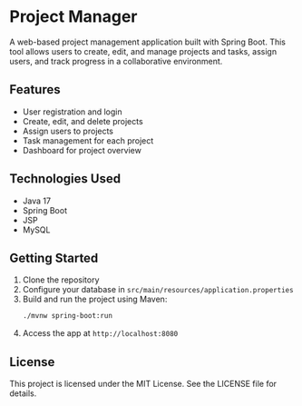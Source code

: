 # Project Manager

A web-based project management application built with Spring Boot. This tool allows users to create, edit, and manage projects and tasks, assign users, and track progress in a collaborative environment.

## Features
- User registration and login
- Create, edit, and delete projects
- Assign users to projects
- Task management for each project
- Dashboard for project overview

## Technologies Used
- Java 17
- Spring Boot
- JSP
- MySQL

## Getting Started
1. Clone the repository
2. Configure your database in `src/main/resources/application.properties`
3. Build and run the project using Maven:
   ```sh
   ./mvnw spring-boot:run
   ```
4. Access the app at `http://localhost:8080`

## License
This project is licensed under the MIT License. See the LICENSE file for details.
